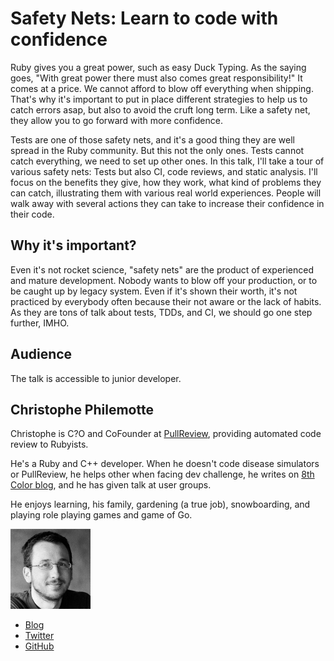 # Safety Nets: Learn to code with confidence

Ruby gives you a great power, such as easy Duck Typing. As the saying
goes, "With great power there must also comes great responsibility!" It comes at
a price. We cannot afford to blow off everything when shipping. That's why it's
important to put in place different strategies to help us to catch errors asap,
but also to avoid the cruft long term. Like a safety net, they allow you to go
forward with more confidence.

Tests are one of those safety nets, and it's a good thing they are well spread
in the Ruby community. But this not the only ones. Tests cannot catch
everything, we need to set up other ones. In this talk, I'll take a tour of
various safety nets: Tests but also CI, code reviews, and static analysis. I'll
focus on the benefits they give, how they work, what kind of problems they can
catch, illustrating them with various real world experiences. People will walk
away with several actions they can take to increase their confidence in their
code.

## Why it's important?

Even it's not rocket science, "safety nets" are the product of experienced and
mature development. Nobody wants to blow off your production, or to be caught up
by legacy system. Even if it's shown their worth, it's not practiced by
everybody often because their not aware or the lack of habits. As they are tons
of talk about tests, TDDs, and CI, we should go one step further, IMHO.

## Audience

The talk is accessible to junior developer.

## Christophe Philemotte

Christophe is C?O and CoFounder at [PullReview](https://pullreview.com),
providing automated code review to Rubyists.

He's a Ruby and C++ developer. When he doesn't code disease simulators or
PullReview, he helps other when facing dev challenge, he writes on
[8th Color blog](http://8thcolor.com), and he has given talk at user groups.

He enjoys learning, his family, gardening (a true job), snowboarding, and playing
role playing games and game of Go.

![Profile picture](./christophe_philemotte.jpeg)

- [Blog](https://blog.8thcolor.com)
- [Twitter](https://twitter.com/_toch)
- [GitHub](https://github.com/toch)
